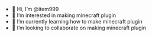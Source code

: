 - 👋 Hi, I’m @item999
- 👀 I’m interested in making minecraft plugin
- 🌱 I’m currently learning how to make minecraft plugin
- 💞️ I’m looking to collaborate on making minecraft plugin

<!---
item999/item999 is a ✨ special ✨ repository because its `README.md` (this file) appears on your GitHub profile.
You can click the Preview link to take a look at your changes.
--->
